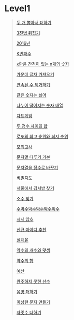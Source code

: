 # Level1

> [두 개 뽑아서 더하기](https://sangmandu.gitbook.io/til/2020/mar/10)
>
> [3진법 뒤집기](https://sangmandu.gitbook.io/til/2020/apr/6)
>
> [2016년](https://sangmandu.gitbook.io/til/2020/mar/7)
>
> [K번째수](https://sangmandu.gitbook.io/til/2020/mar/11)
>
> [x만큼 간격이 있는 n개의 숫자](https://sangmandu.gitbook.io/til/2020/mar/12)
>
> [가운데 글자 가져오기](https://sangmandu.gitbook.io/til/2020/mar/16)
>
> [연속된 수 제거하기](https://sangmandu.gitbook.io/til/2020/mar/19)
>
> [같은 숫자는 싫어](https://sangmandu.gitbook.io/til/2020/mar/20)
>
> [나누어 떨어지는 숫자 배열](https://sangmandu.gitbook.io/til/2020/mar/25)
>
> [다트게임](https://sangmandu.gitbook.io/til/2020/mar/26)
>
> [두 정수 사이의 합](https://sangmandu.gitbook.io/til/2020/mar/29)
>
> [로또의 최고 순위와 최저 순위](https://sangmandu.gitbook.io/til/2020/mar/30)
>
> [모의고사](https://sangmandu.gitbook.io/til/2020/mar/31)
>
> [문자열 다루기 기본](https://sangmandu.gitbook.io/til/2020/jun/12)
>
> [문자열을 정수로 바꾸기](https://sangmandu.gitbook.io/til/2020/jun/13)
>
> [비밀지도](https://sangmandu.gitbook.io/til/2020/jun/16)
>
> [서울에서 김서방 찾기](https://sangmandu.gitbook.io/til/2020/jun/17)
>
> [소수 찾기](https://sangmandu.gitbook.io/til/2020/jun/18)
>
> [수박수박수박수박수박수](https://sangmandu.gitbook.io/til/2020/jun/19)
>
> [시저 암호](https://sangmandu.gitbook.io/til/2020/jun/20)
>
> [신규 아이디 추천](https://sangmandu.gitbook.io/til/2020/jun/21)
>
> [실패율](https://sangmandu.gitbook.io/til/2020/jun/22)
>
> [약수의 개수와 덧셈](https://sangmandu.gitbook.io/til/2020/jun/23)
>
> [약수의 합](https://sangmandu.gitbook.io/til/2020/jun/24)
>
> [예산](https://sangmandu.gitbook.io/til/2020/jun/25)
>
> [완주하지 못한 선수](https://sangmandu.gitbook.io/til/2020/jun/26)
>
> [음양 더하기](https://sangmandu.gitbook.io/til/2020/jun/27)
>
> [이상한 문자 만들기](https://sangmandu.gitbook.io/til/2020/jun/29)
>
> [자릿수 더하기](https://sangmandu.gitbook.io/til/2020/jun/30)

